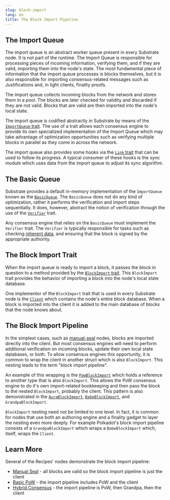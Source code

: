 ```yaml
---
slug: block-import
lang: en
title: The Block Import Pipeline
---
```


## The Import Queue

The import queue is an abstract worker queue present in every Substrate node. It is not part of the runtime. The Import Queue is responsible for processing pieces of incoming information, verifying them, and if they are valid, importing them into the node's state. The most fundamental piece of information that the import queue processes is blocks themselves, but it is also responsible for importing consensus-related messages such as Justifications and, in light clients, finality proofs.

The import queue collects incoming blocks from the network and stores them in a pool. The blocks are later checked for validity and discarded if they are not valid. Blocks that are valid are then imported into the node's local state.

The import queue is codified abstractly in Substrate by means of the [`ImportQueue` trait](https://substrate.dev/rustdocs/v2.0.0-alpha.8/sp_consensus/import_queue/trait.ImportQueue.html). The use of a trait allows each consensus engine to provide its own specialized implementation of the Import Queue which may take advantage of optimization opportunities such as verifying multiple blocks in parallel as they come in across the network.

The import queue also provides some hooks via the [`Link` trait](https://crates.parity.io/sp_consensus/import_queue/trait.Link.html) that can be used to follow its progress. A typical consumer of these hooks is the sync module which uses data from the import queue to adjust its sync algorithm.

## The Basic Queue
Substrate provides a default in-memory implementation of the `ImportQueue` known as the [`BasicQueue`](https://substrate.dev/rustdocs/v2.0.0-alpha.8/sp_consensus/import_queue/struct.BasicQueue.html). The `BasicQueue` does not do any kind of optimization, rather it performs the verification and import steps sequentially. It does, however, abstract the notion of verification through the use of the [`Verifier`](https://substrate.dev/rustdocs/v2.0.0-alpha.8/sp_consensus/import_queue/trait.Verifier.html) trait.

Any consensus engine that relies on the `BasicQueue` must implement the `Verifier` trait. The `Verifier` is typically responsible for tasks such as checking [inherent data](https://www.substrate.io/kb/learn-substrate/extrinsics#inherents), and ensuring that the block is signed by the appropriate authority.

## The Block Import Trait

When the import queue is ready to import a block, it passes the block in question to a method provided by the [`BlockImport` trait](https://substrate.dev/rustdocs/v2.0.0-alpha.8/sp_consensus/block_import/trait.BlockImport.html). This `BlockImport` trait provides the behavior of importing a block into the node's local state database.

One implementor of the `BlockImport` trait that is used in every Substrate node is the [`Client`](https://substrate.dev/rustdocs/v2.0.0-alpha.8/sc_service/client/index.html) which contains the node's entire block database. When a block is imported into the client it is added to the main database of blocks that the node knows about.

## The Block Import Pipeline

In the simplest cases, such as [manual-seal](https://substrate.dev/rustdocs/v2.0.0-alpha.8/sc_consensus_manual_seal/index.html) nodes, blocks are imported directly into the client. But most consensus engines will need to perform additional verification on incoming blocks, update their own local state databases, or both. To allow consensus engines this opportunity, it is common to wrap the client in another struct which is also `BlockImport`. This nesting leads to the term "block import pipeline".

An example of this wrapping is the [`PowBlockImport`](https://substrate.dev/rustdocs/v2.0.0-alpha.8/sc_consensus_pow/struct.PowBlockImport.html) which holds a reference to another type that is also `BlockImport`. This allows the PoW consensus engine to do it's own import-related bookkeeping and then pass the block to the nested `BlockImport`, probably the client. This pattern is also demonstrated in the [`AuraBlockImport`](https://substrate.dev/rustdocs/v2.0.0-alpha.8/sc_consensus_aura/struct.AuraBlockImport.html), [`BabeBlockImport`](https://substrate.dev/rustdocs/v2.0.0-alpha.8/sc_consensus_babe/struct.BabeBlockImport.html), and `GrandpaBlockImport`.

`BlockImport` nesting need not be limited to one level. In fact, it is common for nodes that use both an authoring engine and a finality gadget to layer the nesting even more deeply. For example Polkadot's block import pipeline consists of a `GrandpaBlockImport` which wraps a `BabeBlockImport` which, itself, wraps the `Client`.

## Learn More

Several of the Recipes' nodes demonstrate the block import pipeline:

* [Manual Seal](https://substrate.dev/recipes/3-entrees/manual-seal.html) - all blocks are valid so the block import pipeline is just the client
* [Basic PoW](https://substrate.dev/recipes/3-entrees/basic-pow.html) - the import pipeline includes PoW and the client
* [Hybrid Consensus](https://substrate.dev/recipes/3-entrees/hybrid-consensus.html) - the import pipeline is PoW, then Grandpa, then the client

